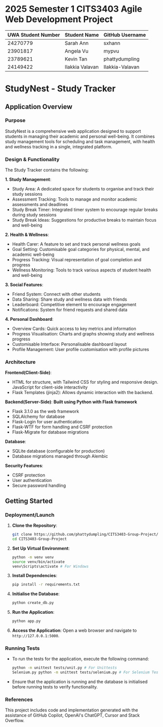 # 2025 Semester 1 CITS3403 Agile Web Development Project

| UWA Student Number | Student Name    | GitHub Username |
| ------------------ | --------------- | --------------- |
| 24270779           | Sarah Ann       | sxhann          |
| 23901817           | Angela Vu       | mypvu           |
| 23789621           | Kevin Tan       | phattydumpling  |
| 24149422           | Ilakkia Valavan | Ilakkia-Valavan |

# StudyNest - Study Tracker


## Application Overview

### Purpose
StudyNest is a comprehensive web application designed to support students in managing their academic and personal well-being. It combines study management tools for scheduling and task management, with health and wellness tracking in a single, integrated platform.

### Design & Functionality
The Study Tracker contains the following:

**1. Study Management**:
- Study Area: A dedicated space for students to organise and track their study sessions
- Assessment Tracking: Tools to manage and monitor academic assessments and deadlines
- Study Break Timer: Integrated timer system to encourage regular breaks during study sessions
- Study Break Ideas: Suggestions for productive breaks to maintain focus and well-being
  
**2. Health & Wellness**:
- Health Carer: A feature to set and track personal wellness goals
- Goal Setting: Customisable goal categories for physical, mental, and academic well-being
- Progress Tracking: Visual representation of goal completion and progress
- Wellness Monitoring: Tools to track various aspects of student health and well-being
  
**3. Social Features**:
- Friend System: Connect with other students
- Data Sharing: Share study and wellness data with friends
- Leaderboard: Competitive element to encourage engagement
- Notifications: System for friend requests and shared data
  
**4. Personal Dashboard**:
- Overview Cards: Quick access to key metrics and information
- Progress Visualisation: Charts and graphs showing study and wellness progress
- Customisable Interface: Personalisable dashboard layout
- Profile Management: User profile customisation with profile pictures


### Architecture
**Frontend(Client-Side)**:
- HTML for structure, with Tailwind CSS for styling and responsive design. JavaScript for client-side interactivity
- Flask Templates (jinja2): Allows dynamic interaction with the backend.
  
**Backend(Server-Side)**:
**Built using Python with Flask framework**
- Flask 3.1.0 as the web framework
- SQLAlchemy for database
- Flask-Login for user authentication
- Flask-WTF for form handling and CSRF protection
- Flask-Migrate for database migrations

**Database**:
- SQLite database (configurable for production)
- Database migrations managed through Alembic
  
**Security Features**:
- CSRF protection
- User authentication
- Secure password handling

## Getting Started

### Deployment/Launch
1. **Clone the Repository**: 
   ```bash
   git clone https://github.com/phattydumpling/CITS3403-Group-Project/
   cd CITS3403-Group-Project
   ```
2. **Set Up Virtual Environment**:
   ```bash
   python -m venv venv
   source venv/bin/activate
   venv\Scripts\activate # For Windows 
   ```
3. **Install Dependencies**:
   ```bash
   pip install -r requirements.txt
   ```
4. **Initialise the Database**:
   ```bash
   python create_db.py
   ```
5. **Run the Application**:
   ```bash
   python app.py
   ```
6. **Access the Application**: Open a web browser and navigate to `http://127.0.0.1:5000`.

### Running Tests
- To run the tests for the application, execute the following command:
   ```bash
   python -m unittest tests/unit.py # For Unittests
   Selenium.py python -m unittest tests/selenium.py # For Selenium Tests
   ```
- Ensure that the application is running and the database is initialised before running tests to verify functionality.

### References
This project includes code and implementation generated with the assistance of GitHub Copilot, OpenAI's ChatGPT, Cursor and Stack Overflow.
